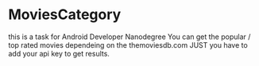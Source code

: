 # MoviesCategory
this is a task for Android Developer Nanodegree
You can get the popular / top rated movies dependeing on the themoviesdb.com 
JUST you have to add your api key to get results.
